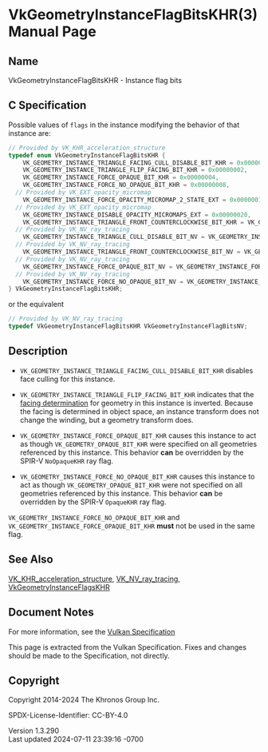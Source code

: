 # VkGeometryInstanceFlagBitsKHR(3) Manual Page

## Name

VkGeometryInstanceFlagBitsKHR - Instance flag bits



## <a href="#_c_specification" class="anchor"></a>C Specification

Possible values of `flags` in the instance modifying the behavior of
that instance are:

``` c
// Provided by VK_KHR_acceleration_structure
typedef enum VkGeometryInstanceFlagBitsKHR {
    VK_GEOMETRY_INSTANCE_TRIANGLE_FACING_CULL_DISABLE_BIT_KHR = 0x00000001,
    VK_GEOMETRY_INSTANCE_TRIANGLE_FLIP_FACING_BIT_KHR = 0x00000002,
    VK_GEOMETRY_INSTANCE_FORCE_OPAQUE_BIT_KHR = 0x00000004,
    VK_GEOMETRY_INSTANCE_FORCE_NO_OPAQUE_BIT_KHR = 0x00000008,
  // Provided by VK_EXT_opacity_micromap
    VK_GEOMETRY_INSTANCE_FORCE_OPACITY_MICROMAP_2_STATE_EXT = 0x00000010,
  // Provided by VK_EXT_opacity_micromap
    VK_GEOMETRY_INSTANCE_DISABLE_OPACITY_MICROMAPS_EXT = 0x00000020,
    VK_GEOMETRY_INSTANCE_TRIANGLE_FRONT_COUNTERCLOCKWISE_BIT_KHR = VK_GEOMETRY_INSTANCE_TRIANGLE_FLIP_FACING_BIT_KHR,
  // Provided by VK_NV_ray_tracing
    VK_GEOMETRY_INSTANCE_TRIANGLE_CULL_DISABLE_BIT_NV = VK_GEOMETRY_INSTANCE_TRIANGLE_FACING_CULL_DISABLE_BIT_KHR,
  // Provided by VK_NV_ray_tracing
    VK_GEOMETRY_INSTANCE_TRIANGLE_FRONT_COUNTERCLOCKWISE_BIT_NV = VK_GEOMETRY_INSTANCE_TRIANGLE_FRONT_COUNTERCLOCKWISE_BIT_KHR,
  // Provided by VK_NV_ray_tracing
    VK_GEOMETRY_INSTANCE_FORCE_OPAQUE_BIT_NV = VK_GEOMETRY_INSTANCE_FORCE_OPAQUE_BIT_KHR,
  // Provided by VK_NV_ray_tracing
    VK_GEOMETRY_INSTANCE_FORCE_NO_OPAQUE_BIT_NV = VK_GEOMETRY_INSTANCE_FORCE_NO_OPAQUE_BIT_KHR,
} VkGeometryInstanceFlagBitsKHR;
```

or the equivalent

``` c
// Provided by VK_NV_ray_tracing
typedef VkGeometryInstanceFlagBitsKHR VkGeometryInstanceFlagBitsNV;
```

## <a href="#_description" class="anchor"></a>Description

- `VK_GEOMETRY_INSTANCE_TRIANGLE_FACING_CULL_DISABLE_BIT_KHR` disables
  face culling for this instance.

- `VK_GEOMETRY_INSTANCE_TRIANGLE_FLIP_FACING_BIT_KHR` indicates that the
  <a
  href="https://registry.khronos.org/vulkan/specs/1.3-extensions/html/vkspec.html#ray-traversal-culling-face"
  target="_blank" rel="noopener">facing determination</a> for geometry
  in this instance is inverted. Because the facing is determined in
  object space, an instance transform does not change the winding, but a
  geometry transform does.

- `VK_GEOMETRY_INSTANCE_FORCE_OPAQUE_BIT_KHR` causes this instance to
  act as though `VK_GEOMETRY_OPAQUE_BIT_KHR` were specified on all
  geometries referenced by this instance. This behavior **can** be
  overridden by the SPIR-V `NoOpaqueKHR` ray flag.

- `VK_GEOMETRY_INSTANCE_FORCE_NO_OPAQUE_BIT_KHR` causes this instance to
  act as though `VK_GEOMETRY_OPAQUE_BIT_KHR` were not specified on all
  geometries referenced by this instance. This behavior **can** be
  overridden by the SPIR-V `OpaqueKHR` ray flag.

`VK_GEOMETRY_INSTANCE_FORCE_NO_OPAQUE_BIT_KHR` and
`VK_GEOMETRY_INSTANCE_FORCE_OPAQUE_BIT_KHR` **must** not be used in the
same flag.

## <a href="#_see_also" class="anchor"></a>See Also

[VK_KHR_acceleration_structure](https://registry.khronos.org/vulkan/specs/1.3-extensions/man/html/VK_KHR_acceleration_structure.html),
[VK_NV_ray_tracing](https://registry.khronos.org/vulkan/specs/1.3-extensions/man/html/VK_NV_ray_tracing.html),
[VkGeometryInstanceFlagsKHR](https://registry.khronos.org/vulkan/specs/1.3-extensions/man/html/VkGeometryInstanceFlagsKHR.html)

## <a href="#_document_notes" class="anchor"></a>Document Notes

For more information, see the <a
href="https://registry.khronos.org/vulkan/specs/1.3-extensions/html/vkspec.html#VkGeometryInstanceFlagBitsKHR"
target="_blank" rel="noopener">Vulkan Specification</a>

This page is extracted from the Vulkan Specification. Fixes and changes
should be made to the Specification, not directly.

## <a href="#_copyright" class="anchor"></a>Copyright

Copyright 2014-2024 The Khronos Group Inc.

SPDX-License-Identifier: CC-BY-4.0

Version 1.3.290  
Last updated 2024-07-11 23:39:16 -0700
